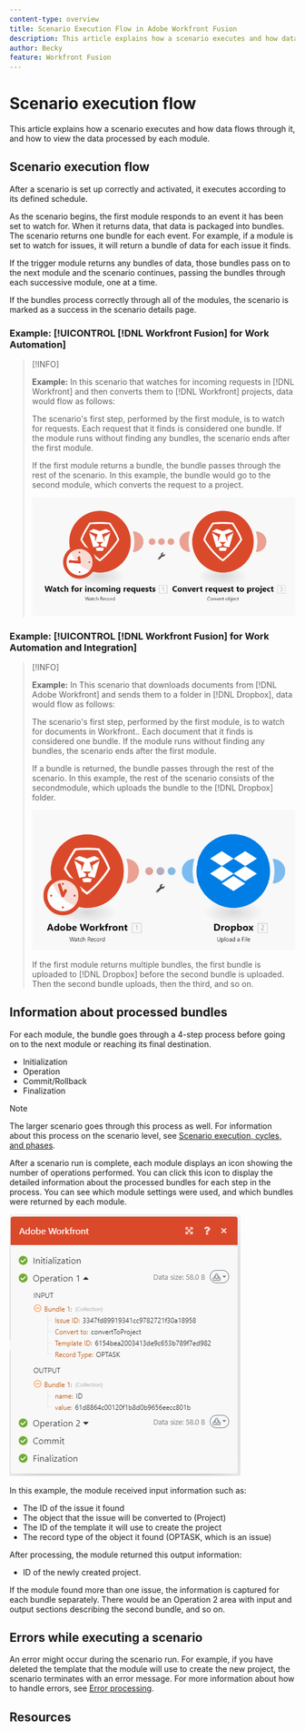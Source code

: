 ```yaml
---
content-type: overview
title: Scenario Execution Flow in Adobe Workfront Fusion
description: This article explains how a scenario executes and how data flows through it. It also explains where you can find information about your processed data and how to read it.
author: Becky
feature: Workfront Fusion
---
```

# Scenario execution flow

<!--audited: 09/2024-->

This article explains how a scenario executes and how data flows through it, and how to view the data processed by each module.

## Scenario execution flow

After a scenario is set up correctly and activated, it executes according to its defined schedule.

As the scenario begins, the first module responds to an event it has been set to watch for. When it returns data, that data is packaged into bundles. The scenario returns one bundle for each event. For example, if a module is set to watch for issues, it will return a bundle of data for each issue it finds. 

If the trigger module returns any bundles of data, those bundles pass on to the next module and the scenario continues, passing the bundles through each successive module, one at a time.

If the bundles process correctly through all of the modules, the scenario is marked as a success in the scenario details page.

### Example: [!UICONTROL [!DNL Workfront Fusion] for Work Automation]

>[!INFO]
>
>**Example:** In this scenario that watches for incoming requests in [!DNL Workfront] and then converts them to [!DNL Workfront] projects, data would flow as follows:
>
>The scenario's first step, performed by the first module, is to watch for requests. Each request that it finds is considered one bundle. If the module runs without finding any bundles, the scenario ends after the first module.
>
>If the first module returns a bundle, the bundle passes through the rest of the scenario. In this example, the bundle would go to the second module, which converts the request to a project.
>
>![](assets/example-execution-flow-wf-only.png)

### Example: [!UICONTROL [!DNL Workfront Fusion] for Work Automation and Integration]

>[!INFO]
>
>**Example:** In This scenario that downloads documents from [!DNL Adobe Workfront] and sends them to a folder in [!DNL Dropbox], data would flow as follows:
>
>The scenario's first step, performed by the first module, is to watch for documents in Workfront.. Each document that it finds is considered one bundle. If the module runs without finding any bundles, the scenario ends after the first module.
>
>If a bundle is returned, the bundle passes through the rest of the scenario. In this example, the rest of the scenario consists of the secondmodule, which uploads the bundle to the [!DNL Dropbox] folder.
>
>![](assets/example-execution-flow-wf-dropbox.png)
>
>If the first module returns multiple bundles, the first bundle is uploaded to [!DNL Dropbox] before the second bundle is uploaded. Then the second bundle uploads, then the third, and so on.

## Information about processed bundles

For each module, the bundle goes through a 4-step process before going on to the next module or reaching its final destination. 

* Initialization
* Operation
* Commit/Rollback
* Finalization

>[!NOTE]
>
>The larger scenario goes through this process as well. For information about this process on the scenario level, see [Scenario execution, cycles, and phases](/help/workfront-fusion/references/scenarios/scenario-execution-cycles-phases.md).

After a scenario run is complete, each module displays an icon showing the number of operations performed. You can click this icon to display the detailed information about the processed bundles for each step in the process. You can see which module settings were used, and which bundles were returned by each module.

![](assets/Info-processed-bundles.png)

In this example, the module received input information such as:

* The ID of the issue it found
* The object that the issue will be converted to (Project)
* The ID of the template it will use to create the project
* The record type of the object it found (OPTASK, which is an issue)

After processing, the module returned this output information:

* ID of the newly created project.

If the module found more than one issue, the information is captured for each bundle separately. There would be an Operation 2 area with input and output sections describing the second bundle, and so on.

## Errors while executing a scenario

An error might occur during the scenario run. For example, if you have deleted the template that the module will use to create the new project, the scenario terminates with an error message. For more information about how to handle errors, see [Error processing](/help/workfront-fusion/references/errors/error-processing.md).

## Resources

<!--* For more information on setting up a scenario, see [The scenario editor](../../workfront-fusion/scenarios/scenario-editor.md).-->
<!--* For more information on the scenario details page, see [Scenario details](../../workfront-fusion/scenarios/scenario-detail.md).-->
<!--* For more information on activating a scenario, see [Activate or deactivate a scenario](../../workfront-fusion/scenarios/activate-or-inactivate-scenario.md).-->
<!--* For more information on scheduling a scenario, see [Schedule a scenario](../../workfront-fusion/scenarios/schedule-a-scenario.md).-->
<!--* For more information on modules, see [Types of modules](../../workfront-fusion/modules/module-types.md).-->




